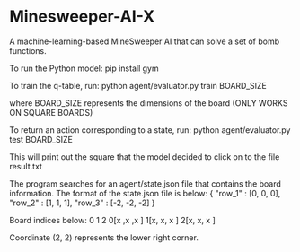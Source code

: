 # Minesweeper-AI-X
A machine-learning-based MineSweeper AI that can solve a set of bomb functions.

To run the Python model:
pip install gym

To train the q-table, run:
python agent/evaluator.py train BOARD_SIZE

where BOARD_SIZE represents the dimensions of the board (ONLY WORKS ON SQUARE BOARDS)

To return an action corresponding to a state, run:
python agent/evaluator.py test BOARD_SIZE

This will print out the square that the model decided to click on to the file result.txt

The program searches for an agent/state.json file that contains the board information.
The format of the state.json file is below:
{
    "row_1" : [0, 0, 0],
    "row_2" : [1, 1, 1],
    "row_3" : [-2, -2, -2]
}



Board indices below:
  0  1   2
0[x ,x ,x ]
1[x, x, x ]
2[x, x, x ]

Coordinate (2, 2) represents the lower right corner.
